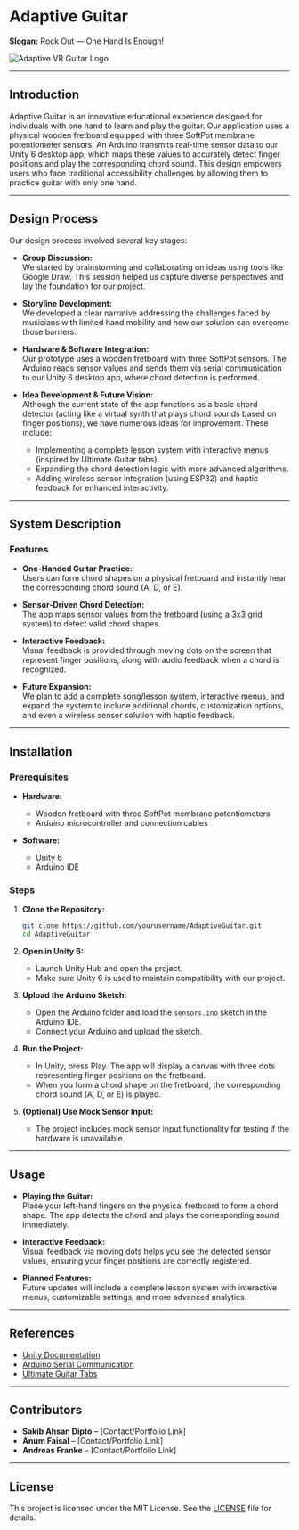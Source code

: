 # Adaptive Guitar

**Slogan:** Rock Out — One Hand Is Enough!

![Adaptive VR Guitar Logo](./images/AdaptiveGuitar.png)  

---

## Introduction

Adaptive Guitar is an innovative educational experience designed for individuals with one hand to learn and play the guitar. Our application uses a physical wooden fretboard equipped with three SoftPot membrane potentiometer sensors. An Arduino transmits real-time sensor data to our Unity 6 desktop app, which maps these values to accurately detect finger positions and play the corresponding chord sound. This design empowers users who face traditional accessibility challenges by allowing them to practice guitar with only one hand.

---

## Design Process

Our design process involved several key stages:

- **Group Discussion:**  
  We started by brainstorming and collaborating on ideas using tools like Google Draw. This session helped us capture diverse perspectives and lay the foundation for our project.

- **Storyline Development:**  
  We developed a clear narrative addressing the challenges faced by musicians with limited hand mobility and how our solution can overcome those barriers.

- **Hardware & Software Integration:**  
  Our prototype uses a wooden fretboard with three SoftPot sensors. The Arduino reads sensor values and sends them via serial communication to our Unity 6 desktop app, where chord detection is performed.

- **Idea Development & Future Vision:**  
  Although the current state of the app functions as a basic chord detector (acting like a virtual synth that plays chord sounds based on finger positions), we have numerous ideas for improvement. These include:
  - Implementing a complete lesson system with interactive menus (inspired by Ultimate Guitar tabs).
  - Expanding the chord detection logic with more advanced algorithms.
  - Adding wireless sensor integration (using ESP32) and haptic feedback for enhanced interactivity.

---

## System Description

### Features

- **One-Handed Guitar Practice:**  
  Users can form chord shapes on a physical fretboard and instantly hear the corresponding chord sound (A, D, or E).

- **Sensor-Driven Chord Detection:**  
  The app maps sensor values from the fretboard (using a 3x3 grid system) to detect valid chord shapes.

- **Interactive Feedback:**  
  Visual feedback is provided through moving dots on the screen that represent finger positions, along with audio feedback when a chord is recognized.

- **Future Expansion:**  
  We plan to add a complete song/lesson system, interactive menus, and expand the system to include additional chords, customization options, and even a wireless sensor solution with haptic feedback.

---

## Installation

### Prerequisites

- **Hardware:**  
  - Wooden fretboard with three SoftPot membrane potentiometers  
  - Arduino microcontroller and connection cables

- **Software:**  
  - Unity 6  
  - Arduino IDE

### Steps

1. **Clone the Repository:**  
   ```bash
   git clone https://github.com/yourusername/AdaptiveGuitar.git
   cd AdaptiveGuitar
   ```

2. **Open in Unity 6:**  
   - Launch Unity Hub and open the project.  
   - Make sure Unity 6 is used to maintain compatibility with our project.

3. **Upload the Arduino Sketch:**  
   - Open the Arduino folder and load the `sensors.ino` sketch in the Arduino IDE.  
   - Connect your Arduino and upload the sketch.

4. **Run the Project:**  
   - In Unity, press Play. The app will display a canvas with three dots representing finger positions on the fretboard.  
   - When you form a chord shape on the fretboard, the corresponding chord sound (A, D, or E) is played.

5. **(Optional) Use Mock Sensor Input:**  
   - The project includes mock sensor input functionality for testing if the hardware is unavailable.

---

## Usage

- **Playing the Guitar:**  
  Place your left-hand fingers on the physical fretboard to form a chord shape. The app detects the chord and plays the corresponding sound immediately.

- **Interactive Feedback:**  
  Visual feedback via moving dots helps you see the detected sensor values, ensuring your finger positions are correctly registered.

- **Planned Features:**  
  Future updates will include a complete lesson system with interactive menus, customizable settings, and more advanced analytics.

---

## References

- [Unity Documentation](https://docs.unity3d.com/)
- [Arduino Serial Communication](https://www.arduino.cc/)
- [Ultimate Guitar Tabs](https://www.ultimate-guitar.com/)

---

## Contributors

- **Sakib Ahsan Dipto** – [Contact/Portfolio Link]  
- **Anum Faisal** – [Contact/Portfolio Link]  
- **Andreas Franke** – [Contact/Portfolio Link]

---

## License

This project is licensed under the MIT License. See the [LICENSE](./LICENSE) file for details.
